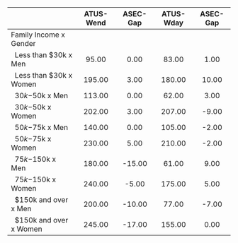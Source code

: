 
|                      |    ATUS-Wend |     ASEC-Gap |    ATUS-Wday |     ASEC-Gap |
| -------------------- | :----------: | :----------: | :----------: | :----------: |
| Family Income x Gender |              |              |              |              |
| &nbsp;&nbsp;Less than $30k x Men |        95.00 |         0.00 |        83.00 |         1.00 |
| &nbsp;&nbsp;Less than $30k x Women |       195.00 |         3.00 |       180.00 |        10.00 |
| &nbsp;&nbsp;$30k-$50k x Men |       113.00 |         0.00 |        62.00 |         3.00 |
| &nbsp;&nbsp;$30k-$50k x Women |       202.00 |         3.00 |       207.00 |        -9.00 |
| &nbsp;&nbsp;$50k-$75k x Men |       140.00 |         0.00 |       105.00 |        -2.00 |
| &nbsp;&nbsp;$50k-$75k x Women |       230.00 |         5.00 |       210.00 |        -2.00 |
| &nbsp;&nbsp;$75k-$150k x Men |       180.00 |       -15.00 |        61.00 |         9.00 |
| &nbsp;&nbsp;$75k-$150k x Women |       240.00 |        -5.00 |       175.00 |         5.00 |
| &nbsp;&nbsp;$150k and over x Men |       200.00 |       -10.00 |        77.00 |        -7.00 |
| &nbsp;&nbsp;$150k and over x Women |       245.00 |       -17.00 |       155.00 |         0.00 |

